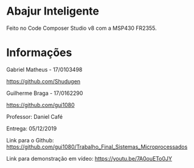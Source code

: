 # Abajur Inteligente

Feito no Code Composer Studio v8 com a MSP430 FR2355. 

# Informações

Gabriel Matheus - 17/0103498

https://github.com/Shudugen

Guilherme Braga - 17/0162290

https://github.com/gui1080

Professor: Daniel Café

Entrega: 05/12/2019

Link para o Github: https://github.com/gui1080/Trabalho_Final_Sistemas_Microprocessados

Link para demonstração em vídeo: https://youtu.be/7A0ouETo0JY
